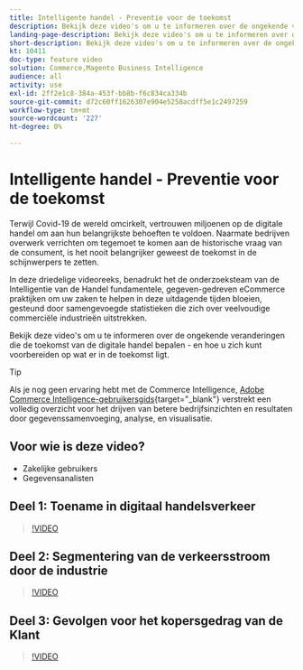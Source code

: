 ```yaml
---
title: Intelligente handel - Preventie voor de toekomst
description: Bekijk deze video's om u te informeren over de ongekende veranderingen die de toekomst van de digitale handel bepalen.
landing-page-description: Bekijk deze video's om u te informeren over de ongekende veranderingen die de toekomst van de digitale handel bepalen.
short-description: Bekijk deze video's om u te informeren over de ongekende veranderingen die de toekomst van de digitale handel bepalen.
kt: 10411
doc-type: feature video
solution: Commerce,Magento Business Intelligence
audience: all
activity: use
exl-id: 2ff2e1c8-384a-453f-bb8b-f6c834ca334b
source-git-commit: d72c60ff1626307e904e5258acdff5e1c2497259
workflow-type: tm+mt
source-wordcount: '227'
ht-degree: 0%

---
```


# Intelligente handel - Preventie voor de toekomst

Terwijl Covid-19 de wereld omcirkelt, vertrouwen miljoenen op de digitale handel om aan hun belangrijkste behoeften te voldoen. Naarmate bedrijven overwerk verrichten om tegemoet te komen aan de historische vraag van de consument, is het nooit belangrijker geweest de toekomst in de schijnwerpers te zetten.

In deze driedelige videoreeks, benadrukt het de onderzoeksteam van de Intelligentie van de Handel fundamentele, gegeven-gedreven eCommerce praktijken om uw zaken te helpen in deze uitdagende tijden bloeien, gesteund door samengevoegde statistieken die zich over veelvoudige commerciële industrieën uitstrekken.

Bekijk deze video&#39;s om u te informeren over de ongekende veranderingen die de toekomst van de digitale handel bepalen - en hoe u zich kunt voorbereiden op wat er in de toekomst ligt.

>[!TIP]
>
>Als je nog geen ervaring hebt met de Commerce Intelligence, [Adobe Commerce Intelligence-gebruikersgids](https://experienceleague.adobe.com/docs/commerce-business-intelligence/mbi/guide-overview.html){target="_blank"} verstrekt een volledig overzicht voor het drijven van betere bedrijfsinzichten en resultaten door gegevenssamenvoeging, analyse, en visualisatie.

## Voor wie is deze video?

- Zakelijke gebruikers
- Gegevensanalisten

## Deel 1: Toename in digitaal handelsverkeer

>[!VIDEO](https://video.tv.adobe.com/v/342498?quality=12&learn=on)

## Deel 2: Segmentering van de verkeersstroom door de industrie

>[!VIDEO](https://video.tv.adobe.com/v/342499?quality=12&learn=on)

## Deel 3: Gevolgen voor het kopersgedrag van de Klant

>[!VIDEO](https://video.tv.adobe.com/v/342500?quality=12&learn=on)
